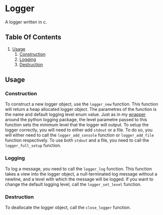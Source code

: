 # Logger
A logger written in c.

## Table Of Contents
1. [Usage](#usage)
    1. [Construction](#construction)
    2. [Logging](#logging)
    3. [Destruction](#destruction)

## Usage
### Construction
To construct a new logger object, use the `logger_new` function. This function will return a heap allocated logger object. The parametres of the function is the name and default logging level enum value. Just as in my [wrapper](https://github.com/Polshkrev/Utilities/tree/main/docs/en-UK/globals/log) around the python logging package, the level parametre passed to this function sets the minimum level that the logger will output.
To setup the logger correctly, you will need to either add `stdout` or a file. To do so, you will either need to call the `logger_add_console` function or `logger_add_file` function respectively. To use both `stdout` and a file, you need to call the `logger_full_setup` function.
### Logging
To log a message, you need to call the `logger_log` function. This function takes a view into the logger object, a null-terminated log message without a newline, and a level with which the message will be logged. If you want to change the default logging level, call the `logger_set_level` function.
### Destruction
To deallocate the logger object, call the `close_logger` function.